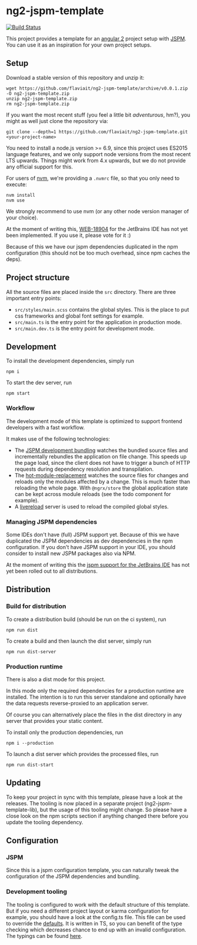# ng2-jspm-template

[![Build Status](https://travis-ci.org/flaviait/ng2-jspm-template.svg?branch=master)](https://travis-ci.org/flaviait/ng2-jspm-template)

This project provides a template for an [angular 2](https://angular.io/) project setup with [JSPM](http://jspm.io/).
You can use it as an inspiration for your own project setups. 

## Setup

Download a stable version of this repository and unzip it:

    wget https://github.com/flaviait/ng2-jspm-template/archive/v0.0.1.zip -O ng2-jspm-template.zip
    unzip ng2-jspm-template.zip
    rm ng2-jspm-template.zip
If you want the most recent stuff (you feel a little bit _adventurous_, hm?), you might as well just clone the repository via:
```
git clone --depth=1 https://github.com/flaviait/ng2-jspm-template.git <your-project-name>
```

You need to install a node.js version >= 6.9, since this project uses ES2015 language features, and we only support node versions from the most recent LTS upwards.
Things might work from 4.x upwards, but we do not provide any official support for this.

For users of [nvm](https://github.com/creationix/nvm), we're providing a `.nvmrc` file, so that you only need to execute:
```
nvm install
nvm use
```
We strongly recommend to use nvm (or any other node version manager of your choice).

At the moment of writing this, [WEB-18904](https://youtrack.jetbrains.com/issue/WEB-18904)
for the JetBrains IDE has not yet been implemented. If you use it, please vote for it :)

Because of this we have our jspm dependencies duplicated in the npm configuration (this
should not be too much overhead, since npm caches the deps).

## Project structure

All the source files are placed inside the `src` directory.
There are three important entry points:

* `src/styles/main.scss` contains the global styles. This is the place to put css frameworks and global font settings for example.
* `src/main.ts` is the entry point for the application in production mode.
* `src/main.dev.ts` is the entry point for development mode.

## Development

To install the development dependencies, simply run

    npm i

To start the dev server, run

    npm start

### Workflow

The development mode of this template is optimized to support frontend
developers with a fast workflow.

It makes use of the following technologies:

* The [JSPM development bundling](http://jspm.io/0.17-beta-guide/development-bundling.html) watches the bundled source files
and incrementally rebundles the application on file change. This speeds up the page load, since the client does not have to trigger
a bunch of HTTP requests during dependency resolution and transpilation.
* The [hot-module-replacement](http://jspm.io/0.17-beta-guide/hot-reloading.html) watches the source files for changes
and reloads only the modules affected by a change. This is much faster than reloading the whole page.
With `@ngrx/store` the global application state can be kept across module reloads (see the todo component for example).
* A [livereload](http://livereload.com/) server is used to reload the compiled global styles.

### Managing JSPM dependencies

Some IDEs don't have (full) JSPM support yet.
Because of this we have duplicated the JSPM dependencies as dev dependencies in the npm configuration.
If you don't have JSPM support in your IDE, you should consider to install new JSPM packages
also via NPM.

At the moment of writing this the [jspm support for the JetBrains IDE](https://youtrack.jetbrains.com/issue/WEB-18904)
has not yet been rolled out to all distributions.

## Distribution

### Build for distribution

To create a distribution build (should be run on the ci system), run

    npm run dist

To create a build and then launch the dist server, simply run

    npm run dist-server
    
### Production runtime

There is also a dist mode for this project.

In this mode only the required dependencies for a production runtime are installed.
The intention is to run this server standalone and optionally have the data requests
reverse-proxied to an application server.

Of course you can alternatively place the files in the dist directory in any server that provides
your static content.
    
To install only the production dependencies, run

    npm i --production

To launch a dist server which provides the processed files, run

    npm run dist-start

## Updating

To keep your project in sync with this template, please have a look at the releases.
The tooling is now placed in a separate project (ng2-jspm-template-lib), but the usage
of this tooling might change. So please have a close look on the npm scripts section
if anything changed there before you update the tooling dependency.

## Configuration

### JSPM

Since this is a jspm configuration template, you can naturally tweak the configuration
of the JSPM dependencies and bundling.

### Development tooling

The tooling is configured to work with the default structure of this template.
But if you need a different project layout or karma configuration for example, you should
have a look at the config.ts file. This file can be used to override the
[defaults](https://github.com/flaviait/ng2-template-libs/blob/configurability/src/config/config.defaults.ts).
It is written in TS, so you can benefit of the type checking which decreases chance
to end up with an invalid configuration.
The typings can be found [here](https://github.com/flaviait/ng2-template-libs/blob/master/src/config/config.interface.ts).